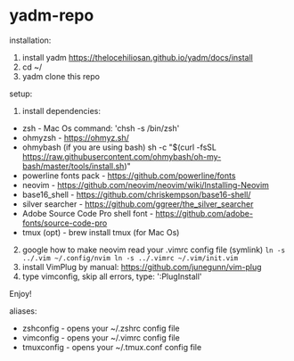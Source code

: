 # yadm-repo

installation:

1) install yadm
https://thelocehiliosan.github.io/yadm/docs/install
2) cd ~/
3) yadm clone this repo

setup:

1) install dependencies:
- zsh - Mac Os command: 'chsh -s /bin/zsh'
- ohmyzsh - https://ohmyz.sh/
- ohmybash (if you are using bash) sh -c "$(curl -fsSL https://raw.githubusercontent.com/ohmybash/oh-my-bash/master/tools/install.sh)"
- powerline fonts pack - https://github.com/powerline/fonts
- neovim - https://github.com/neovim/neovim/wiki/Installing-Neovim
- base16_shell - https://github.com/chriskempson/base16-shell/
- silver searcher - https://github.com/ggreer/the_silver_searcher
- Adobe Source Code Pro shell font - https://github.com/adobe-fonts/source-code-pro
- tmux (opt) - brew install tmux (for Mac Os)

2) google how to make neovim read your .vimrc config file (symlink)
`
ln -s ../.vim ~/.config/nvim
ln -s ../.vimrc ~/.vim/init.vim
`
3) install VimPlug by manual: https://github.com/junegunn/vim-plug
4) type vimconfig, skip all errors, type: ':PlugInstall'

Enjoy!

aliases:

- zshconfig - opens your ~/.zshrc config file
- vimconfig - opens your ~/.vimrc config file
- tmuxconfig - opens your ~/.tmux.conf config file
